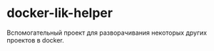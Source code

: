 # docker-lik-helper

Вспомогательный проект для разворачивания некоторых других проектов в docker.

